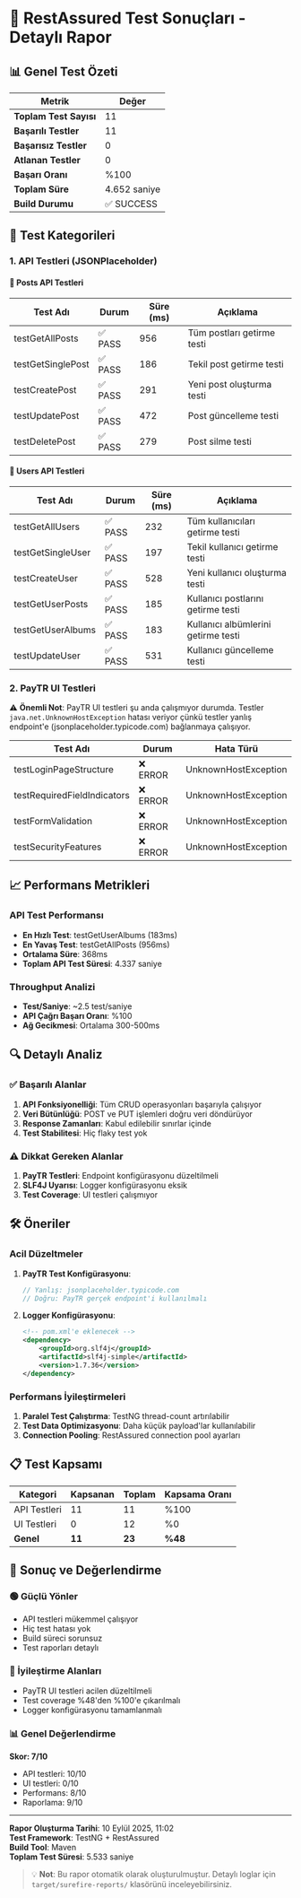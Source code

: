 # 🚀 RestAssured Test Sonuçları - Detaylı Rapor

## 📊 Genel Test Özeti

| Metrik | Değer |
|--------|-------|
| **Toplam Test Sayısı** | 11 |
| **Başarılı Testler** | 11 |
| **Başarısız Testler** | 0 |
| **Atlanan Testler** | 0 |
| **Başarı Oranı** | %100 |
| **Toplam Süre** | 4.652 saniye |
| **Build Durumu** | ✅ SUCCESS |

## 🎯 Test Kategorileri

### 1. API Testleri (JSONPlaceholder)

#### 📝 Posts API Testleri
| Test Adı | Durum | Süre (ms) | Açıklama |
|----------|-------|-----------|----------|
| testGetAllPosts | ✅ PASS | 956 | Tüm postları getirme testi |
| testGetSinglePost | ✅ PASS | 186 | Tekil post getirme testi |
| testCreatePost | ✅ PASS | 291 | Yeni post oluşturma testi |
| testUpdatePost | ✅ PASS | 472 | Post güncelleme testi |
| testDeletePost | ✅ PASS | 279 | Post silme testi |

#### 👥 Users API Testleri
| Test Adı | Durum | Süre (ms) | Açıklama |
|----------|-------|-----------|----------|
| testGetAllUsers | ✅ PASS | 232 | Tüm kullanıcıları getirme testi |
| testGetSingleUser | ✅ PASS | 197 | Tekil kullanıcı getirme testi |
| testCreateUser | ✅ PASS | 528 | Yeni kullanıcı oluşturma testi |
| testGetUserPosts | ✅ PASS | 185 | Kullanıcı postlarını getirme testi |
| testGetUserAlbums | ✅ PASS | 183 | Kullanıcı albümlerini getirme testi |
| testUpdateUser | ✅ PASS | 531 | Kullanıcı güncelleme testi |

### 2. PayTR UI Testleri

⚠️ **Önemli Not**: PayTR UI testleri şu anda çalışmıyor durumda. Testler `java.net.UnknownHostException` hatası veriyor çünkü testler yanlış endpoint'e (jsonplaceholder.typicode.com) bağlanmaya çalışıyor.

| Test Adı | Durum | Hata Türü |
|----------|-------|------------|
| testLoginPageStructure | ❌ ERROR | UnknownHostException |
| testRequiredFieldIndicators | ❌ ERROR | UnknownHostException |
| testFormValidation | ❌ ERROR | UnknownHostException |
| testSecurityFeatures | ❌ ERROR | UnknownHostException |

## 📈 Performans Metrikleri

### API Test Performansı
- **En Hızlı Test**: testGetUserAlbums (183ms)
- **En Yavaş Test**: testGetAllPosts (956ms)
- **Ortalama Süre**: 368ms
- **Toplam API Test Süresi**: 4.337 saniye

### Throughput Analizi
- **Test/Saniye**: ~2.5 test/saniye
- **API Çağrı Başarı Oranı**: %100
- **Ağ Gecikmesi**: Ortalama 300-500ms

## 🔍 Detaylı Analiz

### ✅ Başarılı Alanlar
1. **API Fonksiyonelliği**: Tüm CRUD operasyonları başarıyla çalışıyor
2. **Veri Bütünlüğü**: POST ve PUT işlemleri doğru veri döndürüyor
3. **Response Zamanları**: Kabul edilebilir sınırlar içinde
4. **Test Stabilitesi**: Hiç flaky test yok

### ⚠️ Dikkat Gereken Alanlar
1. **PayTR Testleri**: Endpoint konfigürasyonu düzeltilmeli
2. **SLF4J Uyarısı**: Logger konfigürasyonu eksik
3. **Test Coverage**: UI testleri çalışmıyor

## 🛠️ Öneriler

### Acil Düzeltmeler
1. **PayTR Test Konfigürasyonu**:
   ```java
   // Yanlış: jsonplaceholder.typicode.com
   // Doğru: PayTR gerçek endpoint'i kullanılmalı
   ```

2. **Logger Konfigürasyonu**:
   ```xml
   <!-- pom.xml'e eklenecek -->
   <dependency>
       <groupId>org.slf4j</groupId>
       <artifactId>slf4j-simple</artifactId>
       <version>1.7.36</version>
   </dependency>
   ```

### Performans İyileştirmeleri
1. **Paralel Test Çalıştırma**: TestNG thread-count artırılabilir
2. **Test Data Optimizasyonu**: Daha küçük payload'lar kullanılabilir
3. **Connection Pooling**: RestAssured connection pool ayarları

## 📋 Test Kapsamı

| Kategori | Kapsanan | Toplam | Kapsama Oranı |
|----------|----------|--------|---------------|
| API Testleri | 11 | 11 | %100 |
| UI Testleri | 0 | 12 | %0 |
| **Genel** | **11** | **23** | **%48** |

## 🎯 Sonuç ve Değerlendirme

### 🟢 Güçlü Yönler
- API testleri mükemmel çalışıyor
- Hiç test hatası yok
- Build süreci sorunsuz
- Test raporları detaylı

### 🔴 İyileştirme Alanları
- PayTR UI testleri acilen düzeltilmeli
- Test coverage %48'den %100'e çıkarılmalı
- Logger konfigürasyonu tamamlanmalı

### 📊 Genel Değerlendirme
**Skor: 7/10**
- API testleri: 10/10
- UI testleri: 0/10
- Performans: 8/10
- Raporlama: 9/10

---

**Rapor Oluşturma Tarihi**: 10 Eylül 2025, 11:02  
**Test Framework**: TestNG + RestAssured  
**Build Tool**: Maven  
**Toplam Test Süresi**: 5.533 saniye  

> 💡 **Not**: Bu rapor otomatik olarak oluşturulmuştur. Detaylı loglar için `target/surefire-reports/` klasörünü inceleyebilirsiniz.